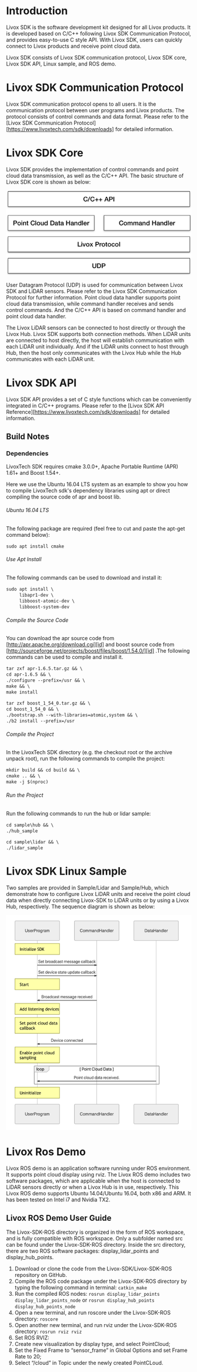 # Introduction

Livox SDK is the software development kit designed for all Livox products. It is developed based on C/C++ following Livox SDK Communication Protocol, and provides easy-to-use C style API. With Livox SDK, users can quickly connect to Livox products and receive point cloud data. 

Livox SDK consists of Livox SDK communication protocol, Livox SDK core, Livox SDK API, Linux sample, and ROS demo. 

# Livox SDK Communication Protocol

Livox SDK communication protocol opens to all users. It is the communication protocol between user programs and Livox products. The protocol consists of control commands and data format. Please refer to the [Livox SDK Communication Protocol][https://www.livoxtech.com/sdk/downloads] for detailed information.

# Livox SDK Core

Livox SDK provides the implementation of control commands and point cloud data transmission, as well as the C/C++ API. The basic structure of Livox SDK core is shown as below:

![sdk](doc/images/sdk.png)

User Datagram Protocol (UDP) is used for communication between Livox SDK and LiDAR sensors. Please refer to the Livox SDK Communication Protocol for further information. Point cloud data handler supports point cloud data transmission, while command handler receives and sends control commands. And the C/C++ API is based on command handler and point cloud data handler.

The Livox LiDAR sensors can be connected to host directly or through the Livox Hub. Livox SDK supports both connection methods. When LiDAR units are connected to host directly, the host will establish communication with each LiDAR unit individually. And if the LiDAR units connect to host through Hub, then the host only communicates with the Livox Hub while the Hub communicates with each LiDAR unit.

# Livox SDK API

Livox SDK API provides a set of C style functions which can be conveniently integrated in C/C++ programs. Please refer to the [Livox SDK API Reference][https://www.livoxtech.com/sdk/downloads] for detailed information.

## Build Notes

### Dependencies

LivoxTech SDK requires cmake 3.0.0+, Apache Portable Runtime (APR) 1.61+ and Boost 1.54+.

Here we use the Ubuntu 16.04 LTS system as an example to show you how to compile LivoxTech sdk's dependency libraries using apt or direct compiling the source code of apr and boost lib.

###### Ubuntu 16.04 LTS

The following package are required (feel free to cut and paste the apt-get command below):

```
sudo apt install cmake
```

###### Use Apt Install

The following commands can be used to download and install it:

```
sudo apt install \
	 libapr1-dev \
	 libboost-atomic-dev \
	 libboost-system-dev
```

###### Compile the Source Code

You can download the apr source code from [http://apr.apache.org/download.cgi][id] and boost source code from [http://sourceforge.net/projects/boost/files/boost/1.54.0/][id] .The following commands can be used to compile and install it.

```
tar zxf apr-1.6.5.tar.gz && \
cd apr-1.6.5 && \
./configure --prefix=/usr && \
make && \
make install
```

```
tar zxf boost_1_54_0.tar.gz && \
cd boost_1_54_0 && \
./bootstrap.sh --with-libraries=atomic,system && \
./b2 install --prefix=/usr
```

###### Compile the Project

In the LivoxTech SDK directory (e.g. the checkout root or the archive unpack root), run the following commands to compile the project:

```
mkdir build && cd build && \
cmake .. && \
make -j $(nproc)
```

###### Run the Project

Run the following commands to run the hub or lidar sample:

```
cd sample\hub && \
./hub_sample
```

```
cd sample\lidar && \
./lidar_sample
```

# Livox SDK Linux Sample

Two samples are provided in Sample/Lidar and Sample/Hub, which demonstrate how to configure Livox LiDAR units and receive the point cloud data when directly connecting Livox-SDK to LiDAR units or by using a Livox Hub, respectively. The sequence diagram is shown as below: 

![sample](doc/images/sample.png)

# Livox Ros Demo

Livox ROS demo is an application software running under ROS environment. It supports point cloud display using rviz. The Livox ROS demo includes two software packages, which are applicable when the host is connected to LiDAR sensors directly or when a Livox Hub is in use, respectively. This Livox ROS demo supports Ubuntu 14.04/Ubuntu 16.04, both x86 and ARM. It has been tested on Intel i7 and Nvidia TX2. 

## Livox ROS Demo User Guide

The Livox-SDK-ROS directory is organized in the form of ROS workspace, and is fully compatible with ROS workspace. Only a subfolder named src can be found under the Livox-SDK-ROS directory. Inside the src directory, there are two ROS software packages: display_lidar_points and display_hub_points.

1.	Download or clone the code from the Livox-SDK/Livox-SDK-ROS repository on GitHub. 
2.	Compile the ROS code package under the Livox-SDK-ROS directory by typing the following command in terminal:
  `catkin_make`
3.	Run the compiled ROS nodes:
  `rosrun display_lidar_points display_lidar_points_node`
  or
  `rosrun display_hub_points display_hub_points_node`
4.	Open a new terminal, and run roscore under the Livox-SDK-ROS directory:
  `roscore`
5.	Open another new terminal, and run rviz under the Livox-SDK-ROS directory:
  `rosrun rviz rviz`
6.	Set ROS RVIZ:
  1.	Create new visualization by display type, and select PointCloud;
  2.	Set the Fixed Frame to “sensor_frame” in Global Options and set Frame Rate to 20;
  3.	Select “/cloud” in Topic under the newly created PointCLoud.
